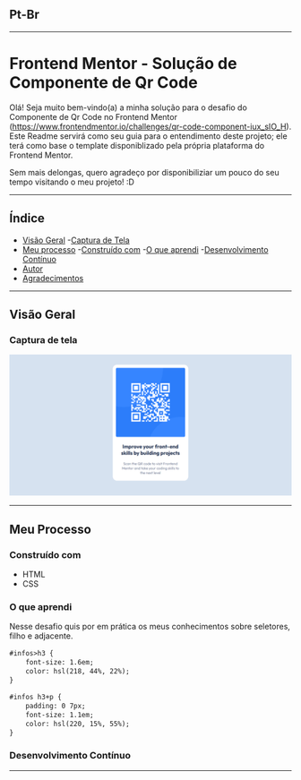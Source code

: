 ## Pt-Br
------------------------------------------------------------------------------------------------------------------------------------------------ 
# Frontend Mentor - Solução de Componente de Qr Code
Olá! 
Seja muito bem-vindo(a) a minha solução para o desafio do Componente de Qr Code no Frontend Mentor (https://www.frontendmentor.io/challenges/qr-code-component-iux_sIO_H). Este Readme servirá como seu guia para o entendimento deste projeto; ele terá como base o template disponiblizado pela própria plataforma do Frontend Mentor.

Sem mais delongas, quero agradeço por disponibiliziar um pouco do seu tempo visitando o meu projeto! :D

------------------------------------------------------------------------------------------------------------------------------------------------

## Índice

- [Visão Geral](#visão-geral)
    -[Captura de Tela](#captura-de-tela)
- [Meu processo](#meu-processo)
    -[Construído com](#construído-com)
    -[O que aprendi](#o-que-aprendi)
    -[Desenvolvimento Contínuo](#desenvolvimento-contínuo)
- [Autor](#autor)
- [Agradecimentos](#agradecimentos)

------------------------------------------------------------------------------------------------------------------------------------------------

## Visão Geral
### Captura de tela
![](./design/Resolu%C3%A7%C3%A3o.png)

------------------------------------------------------------------------------------------------------------------------------------------------

## Meu Processo 
### Construído com 
- HTML 
- CSS

### O que aprendi 
Nesse desafio quis por em prática os meus conhecimentos sobre seletores, filho e adjacente.

``` Seletor de Filho
#infos>h3 {
    font-size: 1.6em;
    color: hsl(218, 44%, 22%);
}
```

``` Seletor de Irmão Adjacente 
#infos h3+p {
    padding: 0 7px;
    font-size: 1.1em;
    color: hsl(220, 15%, 55%);
}
```

### Desenvolvimento Contínuo

------------------------------------------------------------------------------------------------------------------------------------------------